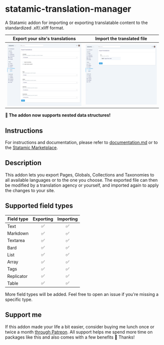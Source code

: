# statamic-translation-manager
A Statamic addon for importing or exporting translatable content to the standardized .xlf/.xliff format.

| Export your site's translations | Import the translated file |
| --------- | --------- |
| <img src="./addons/TranslationManager/resources/assets/img/export.png" alt="Export translations" /> | <img src="./addons/TranslationManager/resources/assets/img/import.png" alt="Import translations" /> |

**:tada: The addon now supports nested data structures!**

## Instructions
For instructions and documentation, please refer to [documentation.md](DOCUMENTATION.md) or to the [Statamic Marketplace](https://statamic.com/marketplace/addons/translation-manager).

## Description
This addon lets you export Pages, Globals, Collections and Taxonomies to all available languages or to the one you choose. 
The exported file can then be modified by a translation agency or yourself, and imported again to apply the changes to your site.

## Supported field types
| Field type    | Exporting  | Importing  |
| ------------- |:----------:|:----------:
| Text          | ✅         | ✅         |
| Markdown      | ✅         | ✅         |
| Textarea      | ✅         | ✅         |
| Bard          | ✅         | ✅         |
| List          | ✅         | ✅         |
| Array         | ✅         | ✅         |
| Tags          | ✅         | ✅         |
| Replicator    | ✅         | ✅         |
| Table         | ✅         | ✅         |

More field types will be added. Feel free to open an issue if you're missing a specific type.

## Support me
If this addon made your life a bit easier, consider buying me lunch once or twice a month [through Patreon](https://www.patreon.com/mattiaspersson). All support helps me spend more time on packages like this and also comes with a few benefits 🎁 Thanks!
